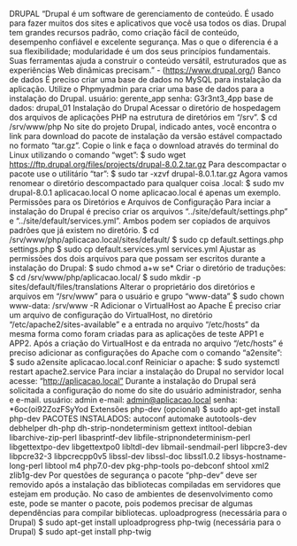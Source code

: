 DRUPAL
“Drupal é um software de gerenciamento de conteúdo. É usado para fazer muitos dos sites e aplicativos que você usa todos os dias. Drupal tem grandes recursos padrão, como criação fácil de conteúdo, desempenho confiável e excelente segurança. Mas o que o diferencia é a sua flexibilidade; modularidade é um dos seus princípios fundamentais. Suas ferramentas ajuda a construir o conteúdo versátil, estruturados que as experiências Web dinâmicas precisam.” - (https://www.drupal.org/)
Banco de dados
É preciso criar uma base de dados no MySQL para instalação da aplicação. Utilize o Phpmyadmin para criar uma base de dados para a instalação do Drupal.
usuário: gerente_app
senha: G3r3nt3_4pp
base de dados: drupal_01
Instalação do Drupal
Acessar o diretório de hospedagem dos arquivos de aplicações PHP na estrutura de diretórios em “/srv”.
$ cd /srv/www/php
No site do projeto Drupal, indicado antes, você encontra o link para download do pacote de instalação da versão estável compactado no formato “tar.gz”. Copie o link e faça o download através do terminal do Linux utilizando o comando “wget”:
$ sudo wget https://ftp.drupal.org/files/projects/drupal-8.0.2.tar.gz
Para descompactar o pacote use o utilitário “tar”:
$ sudo tar -xzvf drupal-8.0.1.tar.gz
Agora vamos renomear o diretório descompactado para qualquer coisa .local:
$ sudo mv drupal-8.0.1 aplicacao.local
O nome aplicacao.local é apenas um exemplo.
Permissões para os Diretórios e Arquivos de Configuração
Para inciar a instalação do Drupal é preciso criar os arquivos “../site/default/settings.php” e “../site/default/services.yml”. Ambos podem ser copiados de arquivos padrões que já existem no diretório.
$ cd /srv/www/php/aplicacao.local/sites/default/
$ sudo cp default.settings.php settings.php
$ sudo cp default.services.yml services.yml
Ajustar as permissões dos dois arquivos para que possam ser escritos durante a instalação do Drupal:
$ sudo chmod a+w se*
Criar o diretório de traduções:
$ cd /srv/www/php/aplicacao.local/
$ sudo mkdir -p sites/default/files/translations
Alterar o proprietário dos diretórios e arquivos em “/srv/www” para o usuário e grupo “www-data”
$ sudo chown www-data\: /srv/www -R
Adicionar o VirtualHost ao Apache
É preciso criar um arquivo de configuração do VirtualHost, no diretório “/etc/apache2/sites-available” e a entrada no arquivo “/etc/hosts” da mesma forma como foram criadas para as aplicações de teste APP1 e APP2.
Após a criação do VirtualHost e da entrada no arquivo “/etc/hosts” é preciso adicionar as configurações do Apache com o comando “a2ensite”:
$ sudo a2ensite aplicacao.local.conf
Reiniciar o apache:
$ sudo systemctl restart apache2.service
Para inciar a instalação do Drupal no servidor local acesse: “http://aplicacao.local”
Durante a instalação do Drupal será solicitada a configuração do nome do site do usuário administrador, senha e e-mail.
usuário: admin
e-mail: admin@aplicacao.local
senha: *6oc(oi92ZozFSyYod
Extensões
php-dev (opcional)
$ sudo apt-get install php-dev
PACOTES INSTALADOS: autoconf automake autotools-dev debhelper dh-php dh-strip-nondeterminism gettext intltool-debian libarchive-zip-perl libasprintf-dev libfile-stripnondeterminism-perl libgettextpo-dev libgettextpo0 libltdl-dev libmail-sendmail-perl libpcre3-dev libpcre32-3 libpcrecpp0v5 libssl-dev libssl-doc libssl1.0.2 libsys-hostname-long-perl libtool m4 php7.0-dev pkg-php-tools po-debconf shtool xml2 zlib1g-dev
Por questões de segurança o pacote “php-dev” deve ser removido após a instalação das bibliotecas compiladas em servidores que estejam em produção. No caso de ambientes de desenvolvimento como este, pode se manter o pacote, pois podemos precisar de algumas dependências para compilar bibliotecas.
uploadprogress (necessária para o Drupal)
$ sudo apt-get install uploadprogress
php-twig (necessária para o Drupal)
$ sudo apt-get install php-twig
